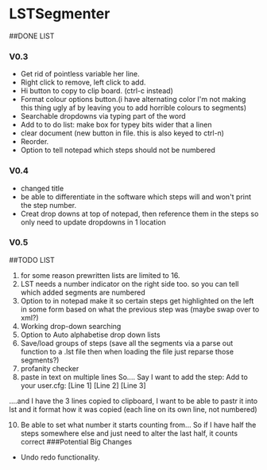 # LSTSegmenter

##DONE LIST

### V0.3
*	Get rid of pointless variable her line. 
*	Right click to remove, left click to add. 
*	Hi button to copy to clip board. (ctrl-c instead)
*	Format colour options button.(i have alternating color I'm not making this thing ugly af by leaving you to add horrible colours to segments)
*	Searchable dropdowns via typing part of the word
*	Add to to do list: make box for typey bits wider that a linen
*	clear document (new button in file. this is also keyed to ctrl-n)
*	Reorder. 
*	Option to tell notepad which steps should not be numbered

### V0.4
* changed title
* be able to differentiate in the software which steps will and won't print the step number. 
* Creat drop downs at top of notepad, then reference them in the steps so only need to update dropdowns in 1 location

### V0.5

##TODO LIST

1. for some reason prewritten lists are limited to 16.
2. LST needs a number indicator on the right side too. so you can tell which added segments are numbered
3. Option to in notepad make it so certain steps get highlighted on the left in some form based on what the previous step was (maybe swap over to xml?)
4. Working drop-down searching
6. Option to Auto alphabetise drop down lists
7. Save/load groups of steps (save all the segments via a parse out function to a .lst file then when loading the file just reparse those segments?)
8. profanity checker
9. paste in text on multiple lines
So.... Say I want to add the step:
Add to your user.cfg:
[Line 1]
[Line 2]
[Line 3]

....and I have the 3 lines copied to clipboard, I want to be able to pastr it into lst and it format how it was copied (each line on its own line, not numbered)

10. Be able to set what number it starts counting from... So if I have half the steps somewhere else and just need to alter the last half, it counts correct
###Potential Big Changes
* Undo redo functionality.
